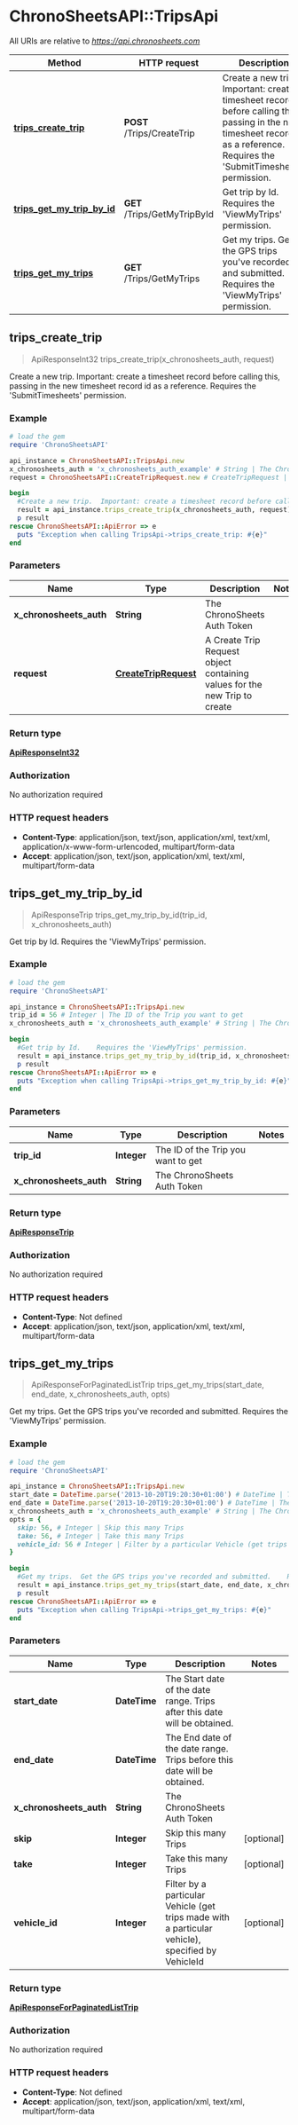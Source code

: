 # ChronoSheetsAPI::TripsApi

All URIs are relative to *https://api.chronosheets.com*

Method | HTTP request | Description
------------- | ------------- | -------------
[**trips_create_trip**](TripsApi.md#trips_create_trip) | **POST** /Trips/CreateTrip | Create a new trip.  Important: create a timesheet record before calling this, passing in the new timesheet record id as a reference.    Requires the &#39;SubmitTimesheets&#39; permission.
[**trips_get_my_trip_by_id**](TripsApi.md#trips_get_my_trip_by_id) | **GET** /Trips/GetMyTripById | Get trip by Id.    Requires the &#39;ViewMyTrips&#39; permission.
[**trips_get_my_trips**](TripsApi.md#trips_get_my_trips) | **GET** /Trips/GetMyTrips | Get my trips.  Get the GPS trips you&#39;ve recorded and submitted.    Requires the &#39;ViewMyTrips&#39; permission.



## trips_create_trip

> ApiResponseInt32 trips_create_trip(x_chronosheets_auth, request)

Create a new trip.  Important: create a timesheet record before calling this, passing in the new timesheet record id as a reference.    Requires the 'SubmitTimesheets' permission.

### Example

```ruby
# load the gem
require 'ChronoSheetsAPI'

api_instance = ChronoSheetsAPI::TripsApi.new
x_chronosheets_auth = 'x_chronosheets_auth_example' # String | The ChronoSheets Auth Token
request = ChronoSheetsAPI::CreateTripRequest.new # CreateTripRequest | A Create Trip Request object containing values for the new Trip to create

begin
  #Create a new trip.  Important: create a timesheet record before calling this, passing in the new timesheet record id as a reference.    Requires the 'SubmitTimesheets' permission.
  result = api_instance.trips_create_trip(x_chronosheets_auth, request)
  p result
rescue ChronoSheetsAPI::ApiError => e
  puts "Exception when calling TripsApi->trips_create_trip: #{e}"
end
```

### Parameters


Name | Type | Description  | Notes
------------- | ------------- | ------------- | -------------
 **x_chronosheets_auth** | **String**| The ChronoSheets Auth Token | 
 **request** | [**CreateTripRequest**](CreateTripRequest.md)| A Create Trip Request object containing values for the new Trip to create | 

### Return type

[**ApiResponseInt32**](ApiResponseInt32.md)

### Authorization

No authorization required

### HTTP request headers

- **Content-Type**: application/json, text/json, application/xml, text/xml, application/x-www-form-urlencoded, multipart/form-data
- **Accept**: application/json, text/json, application/xml, text/xml, multipart/form-data


## trips_get_my_trip_by_id

> ApiResponseTrip trips_get_my_trip_by_id(trip_id, x_chronosheets_auth)

Get trip by Id.    Requires the 'ViewMyTrips' permission.

### Example

```ruby
# load the gem
require 'ChronoSheetsAPI'

api_instance = ChronoSheetsAPI::TripsApi.new
trip_id = 56 # Integer | The ID of the Trip you want to get
x_chronosheets_auth = 'x_chronosheets_auth_example' # String | The ChronoSheets Auth Token

begin
  #Get trip by Id.    Requires the 'ViewMyTrips' permission.
  result = api_instance.trips_get_my_trip_by_id(trip_id, x_chronosheets_auth)
  p result
rescue ChronoSheetsAPI::ApiError => e
  puts "Exception when calling TripsApi->trips_get_my_trip_by_id: #{e}"
end
```

### Parameters


Name | Type | Description  | Notes
------------- | ------------- | ------------- | -------------
 **trip_id** | **Integer**| The ID of the Trip you want to get | 
 **x_chronosheets_auth** | **String**| The ChronoSheets Auth Token | 

### Return type

[**ApiResponseTrip**](ApiResponseTrip.md)

### Authorization

No authorization required

### HTTP request headers

- **Content-Type**: Not defined
- **Accept**: application/json, text/json, application/xml, text/xml, multipart/form-data


## trips_get_my_trips

> ApiResponseForPaginatedListTrip trips_get_my_trips(start_date, end_date, x_chronosheets_auth, opts)

Get my trips.  Get the GPS trips you've recorded and submitted.    Requires the 'ViewMyTrips' permission.

### Example

```ruby
# load the gem
require 'ChronoSheetsAPI'

api_instance = ChronoSheetsAPI::TripsApi.new
start_date = DateTime.parse('2013-10-20T19:20:30+01:00') # DateTime | The Start date of the date range.  Trips after this date will be obtained.
end_date = DateTime.parse('2013-10-20T19:20:30+01:00') # DateTime | The End date of the date range.  Trips before this date will be obtained.
x_chronosheets_auth = 'x_chronosheets_auth_example' # String | The ChronoSheets Auth Token
opts = {
  skip: 56, # Integer | Skip this many Trips
  take: 56, # Integer | Take this many Trips
  vehicle_id: 56 # Integer | Filter by a particular Vehicle (get trips made with a particular vehicle), specified by VehicleId
}

begin
  #Get my trips.  Get the GPS trips you've recorded and submitted.    Requires the 'ViewMyTrips' permission.
  result = api_instance.trips_get_my_trips(start_date, end_date, x_chronosheets_auth, opts)
  p result
rescue ChronoSheetsAPI::ApiError => e
  puts "Exception when calling TripsApi->trips_get_my_trips: #{e}"
end
```

### Parameters


Name | Type | Description  | Notes
------------- | ------------- | ------------- | -------------
 **start_date** | **DateTime**| The Start date of the date range.  Trips after this date will be obtained. | 
 **end_date** | **DateTime**| The End date of the date range.  Trips before this date will be obtained. | 
 **x_chronosheets_auth** | **String**| The ChronoSheets Auth Token | 
 **skip** | **Integer**| Skip this many Trips | [optional] 
 **take** | **Integer**| Take this many Trips | [optional] 
 **vehicle_id** | **Integer**| Filter by a particular Vehicle (get trips made with a particular vehicle), specified by VehicleId | [optional] 

### Return type

[**ApiResponseForPaginatedListTrip**](ApiResponseForPaginatedListTrip.md)

### Authorization

No authorization required

### HTTP request headers

- **Content-Type**: Not defined
- **Accept**: application/json, text/json, application/xml, text/xml, multipart/form-data

